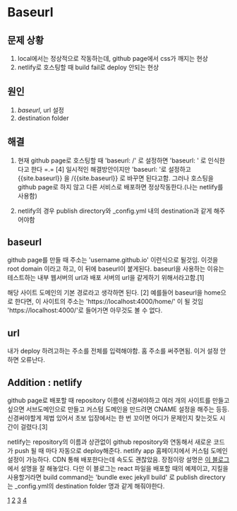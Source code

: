 Baseurl
=======

## 문제 상황

1. local에서는 정상적으로 작동하는데, github page에서 css가 깨지는 현상
2. netlify로 호스팅할 때 build fail로 deploy 안되는 현상

## 원인

1. *baseurl*, url 설정
2. destination folder

## 해결

1. 현재 github page로 호스팅할 때 'baseurl: /' 로 설정하면 'baseurl: ' 로 인식한다고 한다 =.= [4]
일시적인 해결방안이지만 'baseurl: '로 설정하고 {{site.baseurl}}  을 /{{site.baseurl}} 로 바꾸면 된다고함.
그러나 호스팅을 github page로 하지 않고 다른 서비스로 배포하면 정상작동한다.(나는 netlify를 사용함)

2. netlify의 경우 publish directory와 _config.yml 내의 destination과 같게 해주어야함

## baseurl

github page를 만들 때 주소는 'username.github.io' 이런식으로 될것임. 이것을 root domain 이라고 하고, 이 뒤에 baseurl이 붙게된다.
baseurl을 사용하는 이유는 테스트하는 내부 웹서버의 url과 배포 서버의 url을 같게하기 위해서라고함.[1]

해당 사이트 도메인의 기본 경로라고 생각하면 된다. [2] 예를들어 baseurl을 home으로 한다면, 이 사이트의 주소는 'https://localhost:4000/home/' 이 될 것임 'https://localhost:4000/'로 들어가면 아무것도 볼 수 없다.

## url

내가 deploy 하려고하는 주소를 전체를 입력해야함. 홈 주소를 써주면됨. 이거 설정 안하면 오류난다.

## Addition : netlify

github page로 배포할 때 repository 이름에 신경써야하고 여러 개의 사이트를 만들고싶으면 서브도메인으로 만들고 커스텀 도메인을 만드려면 CNAME 설정을 해주는 등등. 신경써야할게 제법 있어서 초보 입장에서는 한 번 꼬이면 어디가 문제인지 찾는것도 시간이 걸렸다.[3]

netlify는 repository의 이름과 상관없이 github repository와 연동해서 새로운 코드가 push 될 때 마다 자동으로 deploy해준다. netlify app 홈페이지에서 커스텀 도메인 설정이 가능하다. CDN 통해 배포한다는데 속도도 괜찮았음. 장점이랑 설명은 [이 블로그](https://blog.outsider.ne.kr/1417) 에서 설명을 잘 해놓았다. 다만 이 블로그는 react 파일을 배포할 때의 예제이고, 지킬을 사용할거라면 build command는 'bundle exec jekyll build' 로 publish directory는 _config.yml의 destination folder 명과 같게 해줘야한다.


[1](https://github.com/jekyll/jekyll/pull/235)
[2](https://kairos03.github.io/jekyll/2017/09/11/learing-Up-Confusion-Around-baseurl.html#fn:1)
[3](http://blog.saltfactory.net/setting-domain-name-in-github-pages-via-cname/)
[4](https://github.com/github/pages-gem/issues/350#issuecomment-317234161)



